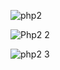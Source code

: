 ![php2](https://github.com/user-attachments/assets/c67675fa-47e9-4a0d-b334-5d7fad9f292f)


![Php2 2](https://github.com/user-attachments/assets/2c3a50cc-8927-4c0e-acc2-3fcd3d602fa6)


![php2 3](https://github.com/user-attachments/assets/6d1b34f9-f7a5-493e-9078-1266963a65bd)

